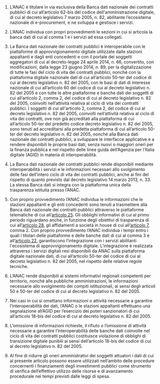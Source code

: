 1. L’ANAC è titolare in via esclusiva della Banca dati nazionale dei contratti pubblici di cui  all’articolo 62-bis del codice dell'amministrazione digitale, di cui al decreto legislativo 7  marzo 2005, n. 82, abilitante l’ecosistema nazionale di e-procurement, e ne sviluppa e  gestisce i servizi. 

2. L’ANAC individua con propri provvedimenti le sezioni in cui si articola la banca dati di  cui al comma 1 e i servizi ad essa collegati.

3. La Banca dati nazionale dei contratti pubblici è interoperabile con le piattaforme di approvvigionamento digitale utilizzate dalle stazioni appaltanti e dagli enti concedenti e con  il portale dei soggetti aggregatori di cui al decreto-legge 24 aprile 2014, n. 66, convertito,  con modificazioni, dalla legge 23 giugno 2014, n. 89, per la digitalizzazione di tutte le fasi del ciclo di vita dei contratti pubblici, nonché con la piattaforma digitale nazionale dati di cui  all’articolo 50-ter del codice di cui al decreto legislativo n. 82 del 2005, con le basi di dati di  interesse nazionale di cui all’articolo 60 del codice di cui al decreto legislativo n. 82 del 2005  e con tutte le altre piattaforme e banche dati dei soggetti di cui all’articolo 2, comma 2, del  codice di cui al decreto legislativo n. 82 del 2005, coinvolti nell’attività relativa al ciclo di  vita dei contratti pubblici. I soggetti di cui all'articolo 2, comma 2, del codice di cui al  decreto legislativo n. 82 del 2005, coinvolti nell’attività relativa al ciclo di vita dei contratti,  ove non già accreditati alla piattaforma di cui all’articolo 50-ter del predetto codice decreto  legislativo n. 82 del 2005, sono tenuti ad accreditarsi alla predetta piattaforma di cui  all’articolo 50-ter del decreto legislativo n. 82 del 2005, nonché alla Banca dati nazionale dei  contratti pubblici, a sviluppare le interfacce applicative e a rendere disponibili le proprie basi  dati, senza nuovi o maggiori oneri per la finanza pubblica e nel rispetto delle linee guida  dell’Agenzia per l’Italia digitale (AGID) in materia di interoperabilità.  

4. La Banca dati nazionale dei contratti pubblici rende disponibili mediante interoperabilità i  servizi e le informazioni necessari allo svolgimento delle fasi dell’intero ciclo di vita dei contratti pubblici, anche ai fini del rispetto di quanto previsto dal decreto legislativo 14 marzo 2013, n. 33. La stessa Banca dati si integra con la piattaforma unica della trasparenza  istituita presso l’ANAC.  

5. Con proprio provvedimento l’ANAC individua le informazioni che le stazioni appaltanti e  gli enti concedenti sono tenuti a trasmettere alla Banca dati nazionale dei contratti pubblici attraverso le piattaforme telematiche di cui all’[articolo 25](/index.html?article=articolo-25&version=1). Gli obblighi informativi di cui al  primo periodo riguardano anche, in  funzione degli obiettivi di trasparenza di cui all’[articolo 28](/index.html?article=articolo-28&version=1), gli affidamenti a società in  house di cui all’[articolo 7](/index.html?article=articolo-7&version=1), comma 2. Con proprio provvedimento l’ANAC individua i tempi  entro i quali i titolari delle piattaforme e delle banche dati di cui al comma 3 e all’[articolo 22](/index.html?article=articolo-22&version=1),  garantiscono l’integrazione con i servizi abilitanti l'ecosistema di approvvigionamento  digitale. L’integrazione è realizzata attraverso i servizi digitali resi disponibili da ANAC  sulla piattaforma digitale nazionale dati, di cui all’articolo 50-ter del codice di cui al decreto  legislativo n. 82 del 2005, nel rispetto delle relative regole tecniche.  

6. L’ANAC rende disponibili ai sistemi informativi regionali competenti per territorio,  nonché alle pubbliche amministrazioni, le informazioni necessarie allo svolgimento dei  compiti istituzionali, ai sensi degli articoli 50 e 50-ter del codice di cui al decreto legislativo  n. 82 del 2005.  

7. Nei casi in cui si omettano informazioni o attività necessarie a garantire l’interoperabilità dei dati, l’ANAC o le stazioni appaltanti effettuano una segnalazione all’AGID per l’esercizio dei poteri sanzionatori di cui all’articolo 18-bis del codice di cui al  decreto legislativo n. 82 del 2005.  

8. L’omissione di informazioni richieste, il rifiuto o l’omissione di attività necessarie a garantire l’interoperabilità delle banche dati coinvolte nel ciclo di vita dei contratti pubblici costituisce violazione di obblighi di transizione digitale punibili ai sensi dell’articolo 18-bis del codice di cui al decreto legislativo n. 82 del 2005.  

9. Al fine di ridurre gli oneri amministrativi dei soggetti attuatori i dati di cui al presente  articolo possono essere utilizzati nell’ambito delle procedure concernenti i finanziamenti degli investimenti pubblici come strumento di verifica dell’effettivo utilizzo delle risorse e di avanzamento procedurale nei tempi previsti dalle leggi di spesa. 